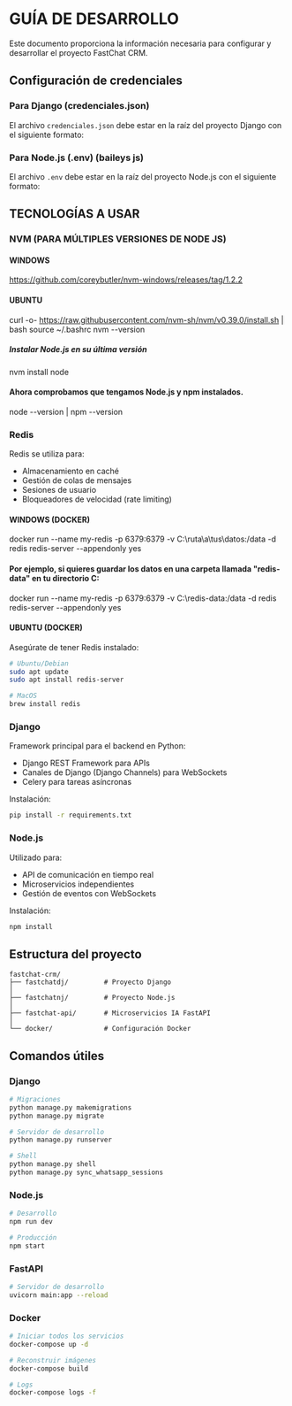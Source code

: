 # GUÍA DE DESARROLLO

Este documento proporciona la información necesaria para configurar y desarrollar el proyecto FastChat CRM.

## Configuración de credenciales

### Para Django (credenciales.json)

El archivo `credenciales.json` debe estar en la raíz del proyecto Django con el siguiente formato:

### Para Node.js (.env) (baileys js)

El archivo `.env` debe estar en la raíz del proyecto Node.js con el siguiente formato:


## TECNOLOGÍAS A USAR

### NVM (PARA MÚLTIPLES VERSIONES DE NODE JS)

#### WINDOWS
https://github.com/coreybutler/nvm-windows/releases/tag/1.2.2

#### UBUNTU
curl -o- https://raw.githubusercontent.com/nvm-sh/nvm/v0.39.0/install.sh | bash
source ~/.bashrc
nvm --version
##### Instalar Node.js en su última versión
nvm install node

#### Ahora comprobamos que tengamos Node.js y npm instalados.
node --version | npm --version

### Redis
Redis se utiliza para:
- Almacenamiento en caché
- Gestión de colas de mensajes
- Sesiones de usuario
- Bloqueadores de velocidad (rate limiting)

#### WINDOWS (DOCKER)
docker run --name my-redis -p 6379:6379 -v C:\ruta\a\tus\datos:/data -d redis redis-server --appendonly yes
#### Por ejemplo, si quieres guardar los datos en una carpeta llamada "redis-data" en tu directorio C:
docker run --name my-redis -p 6379:6379 -v C:\redis-data:/data -d redis redis-server --appendonly yes

#### UBUNTU (DOCKER)
Asegúrate de tener Redis instalado:
```bash
# Ubuntu/Debian
sudo apt update
sudo apt install redis-server

# MacOS
brew install redis
```

### Django
Framework principal para el backend en Python:
- Django REST Framework para APIs
- Canales de Django (Django Channels) para WebSockets
- Celery para tareas asíncronas

Instalación:
```bash
pip install -r requirements.txt
```

### Node.js
Utilizado para:
- API de comunicación en tiempo real
- Microservicios independientes
- Gestión de eventos con WebSockets

Instalación:
```bash
npm install
```

## Estructura del proyecto

```
fastchat-crm/
├── fastchatdj/         # Proyecto Django
│
├── fastchatnj/         # Proyecto Node.js
│
├── fastchat-api/       # Microservicios IA FastAPI
│
└── docker/             # Configuración Docker
```

## Comandos útiles

### Django
```bash
# Migraciones
python manage.py makemigrations
python manage.py migrate

# Servidor de desarrollo
python manage.py runserver

# Shell
python manage.py shell
python manage.py sync_whatsapp_sessions

```

### Node.js
```bash
# Desarrollo
npm run dev

# Producción
npm start
```

### FastAPI
```bash
# Servidor de desarrollo
uvicorn main:app --reload
```

### Docker
```bash
# Iniciar todos los servicios
docker-compose up -d

# Reconstruir imágenes
docker-compose build

# Logs
docker-compose logs -f
```

